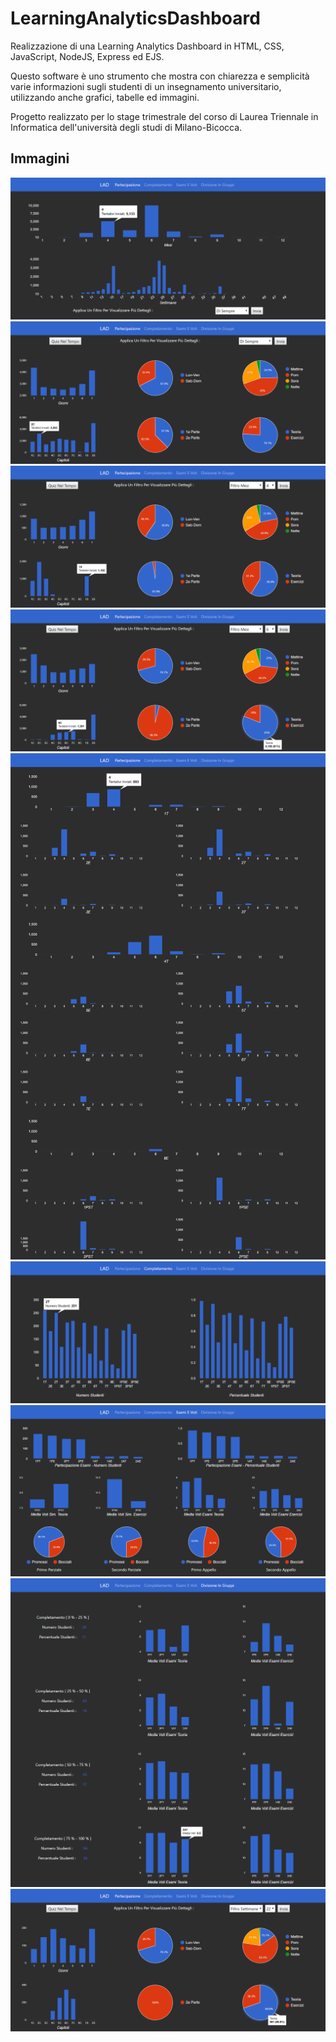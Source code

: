 # LearningAnalyticsDashboard

Realizzazione di una Learning Analytics Dashboard in HTML, CSS, JavaScript, NodeJS, Express ed EJS.

Questo software è uno strumento che mostra con chiarezza e semplicità varie informazioni sugli studenti di un insegnamento universitario, utilizzando anche grafici, tabelle ed immagini.

Progetto realizzato per lo stage trimestrale del corso di Laurea Triennale in Informatica dell'università degli studi di Milano-Bicocca.

## Immagini

![](Immagini/1.png)
![](Immagini/2.png)
![](Immagini/3.png)
![](Immagini/4.png)
![](Immagini/5.png)
![](Immagini/6.png)
![](Immagini/7.png)
![](Immagini/8.png)
![](Immagini/9.png)
